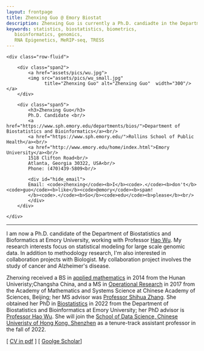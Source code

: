 ```yaml
---
layout: frontpage
title: Zhenxing Guo @ Emory Biostat
description: Zhenxing Guo is currently a Ph.D. candiadte in the Department of Biostatistics and Bioinformatics at Emory University 
keywords: statistics, biostatistics, biometrics,
   bioinformatics, genomics,
   RNA Epigenetics, MeRIP-seq, TRESS
---
```

<!--
<div class="navbar">
  <div class="navbar-inner">
      <ul class="nav">
          <li><a href="https://scholar.google.com/citations?user=nDSGBakAAAAJ&hl=en">Google Scholar</a></li>
          <li><a href="https://github.com/benliemory">Github</a></li>
      </ul>
  </div>
-->

<div class="container">

    <div class="row-fluid">
        
        <div class="span2">
            <a href="assets/pics/wu.jpg">
            <img src="assets/pics/wu_small.jpg"
                  title="Zhenxing Guo" alt="Zhenxing Guo"  width="300"/></a>
        </div>

        <div class="span5">
            <h3>Zhenxing Guo</h3>
            Ph.D. Candidate <br/>
            <a href="https://www.sph.emory.edu/departments/bios/">Department of Biostatistics and Bioinformatics</a><br/>
            <a href="https://www.sph.emory.edu/">Rollins School of Public Health</a><br/>
            <a href="http://www.emory.edu/home/index.html">Emory University</a><br/>
            1518 Clifton Road<br/>
            Atlanta, Georgia 30322, USA<br/>
            Phone: (470)439-5809<br/>

            <div id="hide_email">
            Email: <code>zhenxing</code><b>I</b><code>.</code><b>don't</b><code>guo</code><b>like</b><code>@emory</code><b>spam!
            </b><code>.</code><b>So</b><code>edu</code><b>please</b><br/>
            </div>
        </div>

    </div>
</div>




<hr />


I am now a Ph.D. candidate of the Department of Biostatistics and Bioformatics at Emory University, working with
Professor <a href="http://www.haowulab.org">Hao Wu</a>. My
research interests focus on statistical modeling for large scale genomic data. In addition to methodology research,
I'm also interested in collaboration projects with Biologist. My collaboration project involves the study of cancer
and Alzheimer's disease. 

<p>
Zhenxing received a BS in <a href="http://www-en.hnu.edu.cn/">applied mathematics</a> in 2014 from the
Hunan Univeristy;Changsha China, and a MS in <a href="http://english.amss.cas.cn/">Operational Research</a> in 2017 from the Academy of Mathematics and Systems Science at Chinese Academy of Sciences, Beijing; her MS advisor was <a href="http://www.zhanglab-amss.org/homepage/">Professor Shihua Zhang</a>. She obtained her PhD in <a href="https://www.sph.emory.edu/departments/bios/index.html">Biostatistics</a> in 2022 from the Department of Biostatistics and Bioinformatics at Emory University; her PhD advisor is <a href="http://www.haowulab.org/">Professor Hao Wu</a>. She will join the <a href="https://www.cuhk.edu.cn/en/taxonomy/term/48">School of Data Science, Chinese Univeristy of Hong Kong, Shenzhen</a> as a tenure-track assistant professor in the fall of 2022. 


<p>
<!-- [ <a href="pages/bio.html">Hao Wu's short biography</a> ]  -->
 [ <a href="assets/Guo_CV.pdf">CV in pdf</a> ]
 [ <a href="https://scholar.google.com.hk/citations?user=hm0mP4EAAAAJ&hl=zh-CN">Goolge Scholar</a>]
<p>
<p>

<!-- <img src="assets/pics/ZhenxingGuo.jpeg" width="100"> -->



